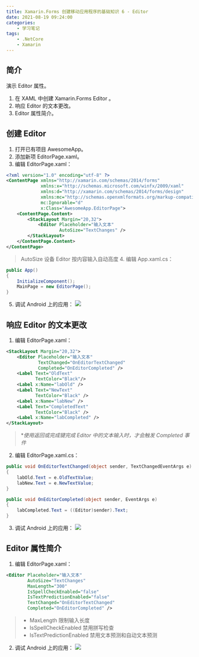 ```yaml
---
title: Xamarin.Forms 创建移动应用程序的基础知识 6 - Editor
date: 2021-08-19 09:24:00
categories:
	- 学习笔记
tags: 
	- .NetCore
	- Xamarin
---
```


## 简介

演示 Editor 属性。

1.  在 XAML 中创建 Xamarin.Forms Editor 。
2.  响应 Editor 的文本更改。
3.  Editor 属性简介。

<!-- more -->

## 创建 Editor

1.  打开已有项目 AwesomeApp。
2.  添加新项 EditorPage.xaml。
3.  编辑 EditorPage.xaml：

```xml
<?xml version="1.0" encoding="utf-8" ?>
<ContentPage xmlns="http://xamarin.com/schemas/2014/forms"
             xmlns:x="http://schemas.microsoft.com/winfx/2009/xaml"
             xmlns:d="http://xamarin.com/schemas/2014/forms/design"
             xmlns:mc="http://schemas.openxmlformats.org/markup-compatibility/2006"
             mc:Ignorable="d"
             x:Class="AwesomeApp.EditorPage">
	<ContentPage.Content>
		<StackLayout Margin="20,32">
			<Editor Placeholder="输入文本"
					AutoSize="TextChanges" />
		</StackLayout>
	</ContentPage.Content>
</ContentPage>
```

> AutoSize 设备 Editor 按内容输入自动高度 4. 编辑 App.xaml.cs：

```csharp
public App()
{
	InitializeComponent();
	MainPage = new EditorPage();
}
```

5.  调试 Android 上的应用：
    ![](https://img-blog.csdnimg.cn/20200306114715300.png)

## 响应 Editor 的文本更改

1.  编辑 EditorPage.xaml：

```xml
<StackLayout Margin="20,32">
	<Editor Placeholder="输入文本"
			TextChanged="OnEditorTextChanged"
			Completed="OnEditorCompleted" />
	<Label Text="OldText"
		   TextColor="Black"/>
	<Label x:Name="labOld" />
	<Label Text="NewText"
		   TextColor="Black" />
	<Label x:Name="labNew" />
	<Label Text="CompletedText"
		   TextColor="Black" />
	<Label x:Name="labCompleted" />
</StackLayout>
```

> \*_使用返回或完成键完成 Editor 中的文本输入时，才会触发 Completed 事件_

2.  编辑 EditorPage.xaml.cs：

```csharp
public void OnEditorTextChanged(object sender, TextChangedEventArgs e)
{
	labOld.Text = e.OldTextValue;
	labNew.Text = e.NewTextValue;
}

public void OnEditorCompleted(object sender, EventArgs e)
{
	labCompleted.Text = ((Editor)sender).Text;
}
```

3.  调试 Android 上的应用：
    ![](https://img-blog.csdnimg.cn/20200305161009906.png?x-oss-process=image/watermark,type_ZmFuZ3poZW5naGVpdGk,shadow_10,text_aHR0cHM6Ly9ibG9nLmNzZG4ubmV0L3dlaXhpbl80MjQ1NjQyMQ==,size_16,color_FFFFFF,t_70)

## Editor 属性简介

1.  编辑 EditorPage.xaml：

```xml
<Editor Placeholder="输入文本"
		AutoSize="TextChanges"
		MaxLength="300"
		IsSpellCheckEnabled="false"
		IsTextPredictionEnabled="false"
		TextChanged="OnEditorTextChanged"
		Completed="OnEditorCompleted" />
```

> - MaxLength 限制输入长度
> - IsSpellCheckEnabled 禁用拼写检查
> - IsTextPredictionEnabled 禁用文本预测和自动文本预测

2.  调试 Android 上的应用：
    ![](https://img-blog.csdnimg.cn/20200305161434688.png?x-oss-process=image/watermark,type_ZmFuZ3poZW5naGVpdGk,shadow_10,text_aHR0cHM6Ly9ibG9nLmNzZG4ubmV0L3dlaXhpbl80MjQ1NjQyMQ==,size_16,color_FFFFFF,t_70)
